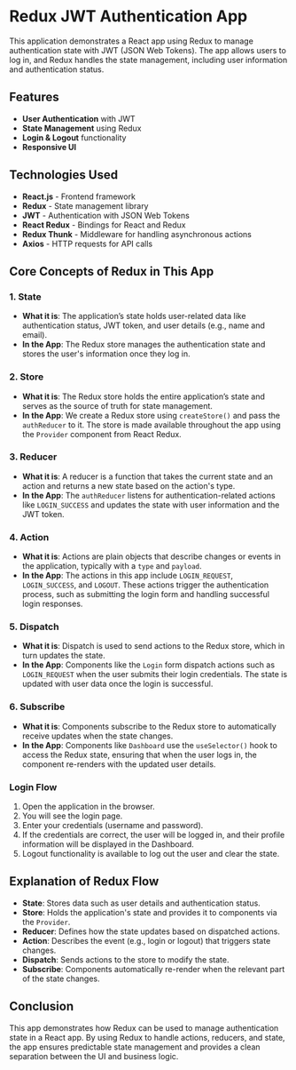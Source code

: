 # Redux JWT Authentication App

This application demonstrates a React app using Redux to manage authentication state with JWT (JSON Web Tokens). The app allows users to log in, and Redux handles the state management, including user information and authentication status.

## Features
- **User Authentication** with JWT
- **State Management** using Redux
- **Login & Logout** functionality
- **Responsive UI**

## Technologies Used
- **React.js** - Frontend framework
- **Redux** - State management library
- **JWT** - Authentication with JSON Web Tokens
- **React Redux** - Bindings for React and Redux
- **Redux Thunk** - Middleware for handling asynchronous actions
- **Axios** - HTTP requests for API calls


## Core Concepts of Redux in This App

### 1. **State**
   - **What it is**: The application’s state holds user-related data like authentication status, JWT token, and user details (e.g., name and email).
   - **In the App**: The Redux store manages the authentication state and stores the user's information once they log in.

### 2. **Store**
   - **What it is**: The Redux store holds the entire application’s state and serves as the source of truth for state management.
   - **In the App**: We create a Redux store using `createStore()` and pass the `authReducer` to it. The store is made available throughout the app using the `Provider` component from React Redux.

### 3. **Reducer**
   - **What it is**: A reducer is a function that takes the current state and an action and returns a new state based on the action's type.
   - **In the App**: The `authReducer` listens for authentication-related actions like `LOGIN_SUCCESS` and updates the state with user information and the JWT token.

### 4. **Action**
   - **What it is**: Actions are plain objects that describe changes or events in the application, typically with a `type` and `payload`.
   - **In the App**: The actions in this app include `LOGIN_REQUEST`, `LOGIN_SUCCESS`, and `LOGOUT`. These actions trigger the authentication process, such as submitting the login form and handling successful login responses.

### 5. **Dispatch**
   - **What it is**: Dispatch is used to send actions to the Redux store, which in turn updates the state.
   - **In the App**: Components like the `Login` form dispatch actions such as `LOGIN_REQUEST` when the user submits their login credentials. The state is updated with user data once the login is successful.

### 6. **Subscribe**
   - **What it is**: Components subscribe to the Redux store to automatically receive updates when the state changes.
   - **In the App**: Components like `Dashboard` use the `useSelector()` hook to access the Redux state, ensuring that when the user logs in, the component re-renders with the updated user details.

### Login Flow

1. Open the application in the browser.
2. You will see the login page.
3. Enter your credentials (username and password).
4. If the credentials are correct, the user will be logged in, and their profile information will be displayed in the Dashboard.
5. Logout functionality is available to log out the user and clear the state.

## Explanation of Redux Flow

- **State**: Stores data such as user details and authentication status.
- **Store**: Holds the application's state and provides it to components via the `Provider`.
- **Reducer**: Defines how the state updates based on dispatched actions.
- **Action**: Describes the event (e.g., login or logout) that triggers state changes.
- **Dispatch**: Sends actions to the store to modify the state.
- **Subscribe**: Components automatically re-render when the relevant part of the state changes.

## Conclusion

This app demonstrates how Redux can be used to manage authentication state in a React app. By using Redux to handle actions, reducers, and state, the app ensures predictable state management and provides a clean separation between the UI and business logic.





